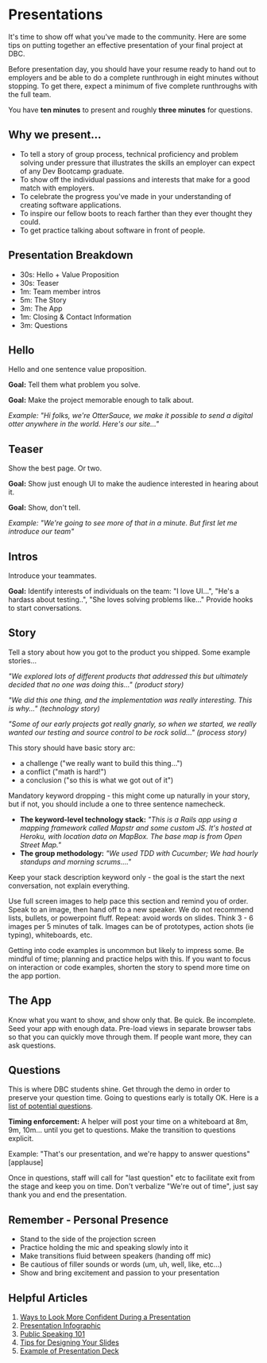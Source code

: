 # Presentations

It's time to show off what you've made to the community. Here are some tips on putting together an effective presentation of your final project at DBC.

Before presentation day, you should have your resume ready to hand out to employers and be able to do a complete runthrough in eight minutes without stopping. To get there, expect a minimum of five complete runthroughs with the full team.

You have __ten minutes__ to present and roughly __three minutes__ for questions.

## Why we present...

- To tell a story of group process, technical proficiency and problem solving under pressure that illustrates the skills an employer can expect of any Dev Bootcamp graduate.
- To show off the individual passions and interests that make for a good match with employers.
- To celebrate the progress you've made in your understanding of creating software applications.
- To inspire our fellow boots to reach farther than they ever thought they could.
- To get practice talking about software in front of people.

## Presentation Breakdown

- 30s:  Hello + Value Proposition
- 30s:  Teaser
- 1m:   Team member intros
- 5m:   The Story
- 3m:   The App
- 1m:   Closing & Contact Information
- 3m:   Questions

## Hello

Hello and one sentence value proposition.

__Goal:__ Tell them what problem you solve.

__Goal:__ Make the project memorable enough to talk about.

_Example: "Hi folks, we're OtterSauce, we make it possible to send a digital otter anywhere in the world. Here's our site..."_

## Teaser

Show the best page. Or two.

__Goal:__ Show just enough UI to make the audience interested in hearing about it.

__Goal:__ Show, don't tell.

_Example: "We're going to see more of that in a minute. But first let me introduce our team"_

## Intros

Introduce your teammates.

__Goal:__ Identify interests of individuals on the team: "I love UI...", "He's a hardass about testing..", "She loves solving problems like..." Provide hooks to start conversations.

## Story

Tell a story about how you got to the product you shipped. Some example stories...

_"We explored lots of different products that addressed this but ultimately decided that no one was doing this..." (product story)_

_"We did this one thing, and the implementation was really interesting. This is why..." (technology story)_

_"Some of our early projects got really gnarly, so when we started, we really wanted our testing and source control to be rock solid..." (process story)_

This story should have basic story arc:

- a challenge ("we really want to build this thing...")
- a conflict ("math is hard!")
- a conclusion ("so this is what we got out of it")

Mandatory keyword dropping - this might come up naturally in your story, but if not, you should include a one to three sentence namecheck.

- __The keyword-level technology stack:__ _"This is a Rails app using a mapping framework called Mapstr and some custom JS. It's hosted at Heroku, with location data on MapBox. The base map is from Open Street Map."_
- __The group methodology:__ _"We used TDD with Cucumber; We had hourly standups and morning scrums...."_

Keep your stack description keyword only - the goal is the start the next conversation, not explain everything.

Use full screen images to help pace this section and remind you of order. Speak to an image, then hand off to a new speaker. We do not recommend lists, bullets, or powerpoint fluff. Repeat: avoid words on slides. Think 3 - 6 images per 5 minutes of talk. Images can be of prototypes, action shots (ie typing), whiteboards, etc.

Getting into code examples is uncommon but likely to impress some. Be mindful of time; planning and practice helps with this. If you want to focus on interaction or code examples, shorten the story to spend more time on the app portion.

## The App

Know what you want to show, and show only that. Be quick. Be incomplete. Seed your app with enough data. Pre-load views in separate browser tabs so that you can quickly move through them. If people want more, they can ask questions.

## Questions

This is where DBC students shine. Get through the demo in order to preserve your question time. Going to questions early is totally OK. Here is a [list of potential questions](https://gist.github.com/edshadi/0c04ded0c6fe8eda3adb).

__Timing enforcement:__ A helper will post your time on a whiteboard at 8m, 9m, 10m... until you get to questions. Make the transition to questions explicit.

Example: "That's our presentation, and we're happy to answer questions" [applause]

Once in questions, staff will call for "last question" etc to facilitate exit from the stage and keep you on time. Don't verbalize "We're out of time", just say thank you and end the presentation.

## Remember - Personal Presence
- Stand to the side of the projection screen
- Practice holding the mic and speaking slowly into it
- Make transitions fluid between speakers (handing off mic)
- Be cautious of filler sounds or words (um, uh, well, like, etc...)
- Show and bring excitement and passion to your presentation

## Helpful Articles
1. [Ways to Look More Confident During a Presentation](https://hbr.org/2017/04/6-ways-to-look-more-confident-during-a-presentation)
2. [Presentation Infographic](https://www.themuse.com/advice/10-presentation-facts-that-make-public-speaking-a-little-less-scary)
3. [Public Speaking 101](https://www.themuse.com/advice/public-speaking-101-10-mustreads-before-your-next-presentation)
4. [Tips for Designing Your Slides](http://speaking.io/)
5. [Example of Presentation Deck](https://docs.google.com/presentation/d/16M8JrYLuPXPXoijYA2R0Tfkrc8hOY-zDnLIcIc_OzZg/edit#slide=id.g1ec523a243_0_16)
